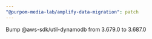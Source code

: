 ```yaml
---
"@purpom-media-lab/amplify-data-migration": patch
---
```


Bump @aws-sdk/util-dynamodb from 3.679.0 to 3.687.0
